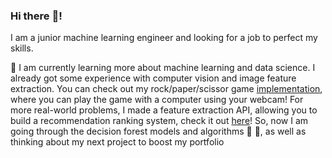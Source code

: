 ### Hi there :wave:!

I am a junior machine learning engineer and looking for a job to perfect my skills. 

🌱 I am currently learning more about machine learning and data science. I already got some experience with computer vision and image feature extraction. You can check out my rock/paper/scissor game [implementation](https://github.com/WitnessOfThe/computer-vision-rock-paper-scissors), where you can play the game with a computer using your webcam! For more real-world problems, I made a feature extraction API, allowing you to build a recommendation ranking system, check it out [here](https://github.com/WitnessOfThe/facebook-marketplaces-recommendation-ranking-system)! 
So, now I am going through the decision forest models and algorithms :evergreen_tree: :deciduous_tree:, as well as thinking about my next project to boost my portfolio


<!--
**WitnessOfThe/WitnessOfThe** is a ✨ _special_ ✨ repository because its `README.md` (this file) appears on your GitHub profile.

Here are some ideas to get you started:

- 🔭 I’m currently working on ...
- 🌱 I’m currently learning ...
- 👯 I’m looking to collaborate on ...
- 🤔 I’m looking for help with ...
- 💬 Ask me about ...
- 📫 How to reach me: ...
- 😄 Pronouns: ...
- ⚡ Fun fact: ...
-->
